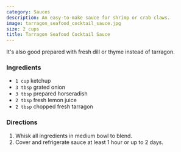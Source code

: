 ```yaml
---
category: Sauces
description: An easy-to-make sauce for shrimp or crab claws.
image: tarragon_seafood_cocktail_sauce.jpg
size: 2 cups
title: Tarragon Seafood Cocktail Sauce
---
```


It's also good prepared with fresh dill or thyme instead of tarragon.

### Ingredients

* `1 cup` ketchup
* `3 tbsp` grated onion
* `3 tbsp` prepared horseradish
* `2 tbsp` fresh lemon juice
* `2 tbsp` chopped fresh tarragon

### Directions

1. Whisk all ingredients in medium bowl to blend. 
2. Cover and refrigerate sauce at least 1 hour or up to 2 days.